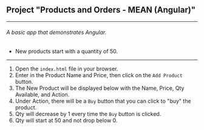 ## Project "Products and Orders - MEAN (Angular)"
---
###### A basic app that demonstrates Angular.
* New products start with a quantity of 50.
---

1. Open the `index.html` file in your browser.
2. Enter in the Product Name and Price, then click on the `Add Product` button.
3. The New Product will be displayed below with the Name, Price, Qty Available, and Action.
4. Under Action, there will be a `Buy` button that you can click to "buy" the product.
5. Qty will decrease by 1 every time the `Buy` button is clicked.
6. Qty will start at 50 and not drop below 0.
